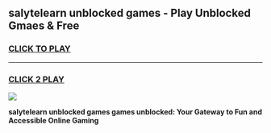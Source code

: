 
## salytelearn unblocked games - Play Unblocked Gmaes & Free
<h3>
<a href="https://news.freeplayer.one?title=salytelearn_unblocked_games&ref=23F">CLICK TO PLAY</a></h3>
<hr>

<h3>
<a href="https://news.freeplayer.one?title=salytelearn_unblocked_games&ref=23F">CLICK 2 PLAY</a>
  
</h3>

<a href="https://news.freeplayer.one?title=salytelearn_unblocked_games&ref=23F/"><img src="https://clearcache.store/games.png"></a>


**salytelearn unblocked games games unblocked: Your Gateway to Fun and Accessible Online Gaming**
